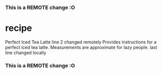 ### This is a REMOTE change :O
# recipe
Perfect Iced Tea Latte line 2 changed remotely
Provides instructions for a perfect iced tea latte.
Measurements are approximate for lazy people.
last line changed locally
### This is a REMOTE change :O

